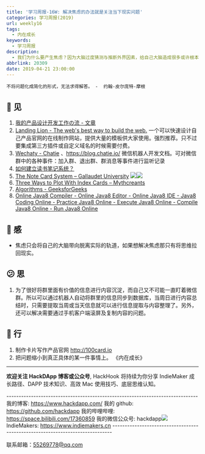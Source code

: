 ```yaml
---
title: '学习周报-16W: 解决焦虑的办法就是关注当下现实问题'
categories: 学习周报(2019)
url: weekly16
tags:
  - 内在成长
keywords:
  - 学习周报
description:
  - 我们为什么要产生焦虑？因为大脑过度猜测与推断外界因素，给自己大脑造成很多或许根本就不存在的外界压力。而这一切与现实情况可能并不相符，所以我们需要将目光拉回现实问题之中，关注如何解决当下问题才是解决焦虑的出路。
abbrlink: 20309
date: 2019-04-21 23:00:00
---
```


```
不将问题化成简化的形式，无法求得解答。 -  约翰-皮尔庞特-摩根
```

## 👀️ 见

1. [我的产品设计开发工作の流 - 文章](https://weibo.com/p/1001603922841853642397?mod=zwenzhang)
2. [Landing Lion - The web's best way to build the web.](https://www.landinglion.com/)
   一个可以快速设计自己产品官网的在线制作网站，提供大量的模板供大家使用。强烈推荐。只不过要集成第三方插件或自定义域名的时候需要付费。
3. [Wechaty - Chatie](https://docs.chatie.io/v/zh/api/wechaty) 、https://blog.chatie.io/
   微信机器人开发文档。可对微信群中的各种事件：加入群、退出群、群消息等事件进行监听记录
4. [如何建立读书笔记系统？](https://mp.weixin.qq.com/s?__biz=MjM5MTQwNDc0MA==&mid=207303185&idx=1&sn=36aca2fdcd6668c8f23f8da1795ae555&scene=0#wechat_redirect)
5. [The Note Card System – Gallaudet University](https://www.gallaudet.edu/tutorial-and-instructional-programs/english-center/the-process-and-type-of-writing/pre-writing-writing-and-revising/the-note-card-system)
   ![](http://cdn.hackdapp.com/2019-04-21-152626.jpg)![](http://cdn.hackdapp.com/2019-04-21-152657.jpg)
6. [Three Ways to Plot With Index Cards – Mythcreants](https://mythcreants.com/blog/three-excuses-to-use-office-supplies/)
7. [Algorithms - GeeksforGeeks](https://www.geeksforgeeks.org/fundamentals-of-algorithms/#DynamicProgramming)
8. [Online Java8 Compiler - Online Java8 Editor - Online Java8 IDE - Java8 Coding Online - Practice Java8 Online - Execute Java8 Online - Compile Java8 Online - Run Java8 Online](https://www.tutorialspoint.com/compile_java8_online.php)

## 🌱 感

- 焦虑只会将自己的大脑带向脱离实际的轨道，如果想解决焦虑那只有将思维拉回现实。

## 😕️ 思

1. 为了很好将群里面有价值的信息进行内容沉淀，而自己又不可能一直盯着微信群。所以可以通过机器人自动将群里的信息同步到数据库，当周日进行内容总结时，只需要提取当周或当天信息就可以进行信息提取与内容整理了。另外，还可以解决需要通过手机客户端滚屏及复制内容的问题。

## 👟 行

1. 制作卡片写作产品官网 http://100card.io
2. 把问题缩小到真正具体的某一件事情上。 《内在成长》

---

**欢迎关注 HackDApp 博客或公众号**, HackHook 将持续为你分享 IndieMaker 成长路径、DAPP 技术知识、高效 Mac 使用技巧、底层思维认知。

\-\-\-\-\-\-\-\-\-\-\-\-\-\-\-\-\-\-\-\-\-\-\-\-\-\-\-\-\-\-\-\-\-\-\-\-\-\-\-\-\-\-\-\-\-\-\-\-\-\-\-\-\-\-\-\-\-\-\-\-\-\-\-\-\-\-\-\-\-\-\-\-\-\-\-\-\-\-
我的博客: https://www.hackdapp.com/
我的 github: https://github.com/hackdapp
我的哔哩哔哩: https://space.bilibili.com/17360859
我的微信公众号: hackdapp![](http://cdn.hackdapp.com/2019-04-03-mysign.jpg)
IndieMakers: https://www.indiemakers.cn
\-\-\-\-\-\-\-\-\-\-\-\-\-\-\-\-\-\-\-\-\-\-\-\-\-\-\-\-\-\-\-\-\-\-\-\-\-\-\-\-\-\-\-\-\-\-\-\-\-\-\-\-\-\-\-\-\-\-\-\-\-\-\-\-\-\-\-\-\-\-\-\-\-\-\-\-\-\-

联系邮箱：55269778@qq.com

